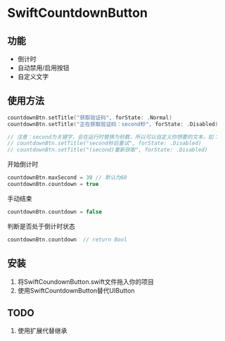# SwiftCountdownButton

## 功能
* 倒计时
* 自动禁用/启用按钮
* 自定义文字

## 使用方法

```swift
countdownBtn.setTitle("获取验证码", forState: .Normal)
countdownBtn.setTitle("正在获取验证码：second秒", forState: .Disabled) 

// 注意：second为关键字，会在运行时替换为秒数，所以可以自定义你想要的文本，如：
// countdownBtn.setTitle("second秒后重试", forState: .Disabled)
// countdownBtn.setTitle("(second)重新获取", forState: .Disabled)
```
开始倒计时
```swift
countdownBtn.maxSecond = 30 // 默认为60
countdownBtn.countdown = true
```
手动结束
```swift
countdownBtn.countdown = false
```
判断是否处于倒计时状态
```swift
countdownBtn.countdown  // return Bool
```

## 安装
1.  将SwiftCoundownButton.swift文件拖入你的项目 
2.  使用SwiftCountdownButton替代UIButton

## TODO
1. 使用扩展代替继承
